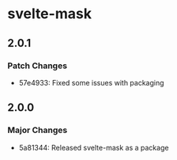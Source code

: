 # svelte-mask

## 2.0.1

### Patch Changes

- 57e4933: Fixed some issues with packaging

## 2.0.0

### Major Changes

- 5a81344: Released svelte-mask as a package
